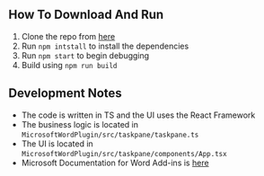 ## How To Download And Run

1. Clone the repo from [here](https://github.com/PogilPlugin/MicrosoftWordPlugin/)
2. Run `npm intstall` to install the dependencies
3. Run `npm start` to begin debugging
4. Build using `npm run build`

## Development Notes
- The code is written in TS and the UI uses the React Framework
- The business logic is located in `MicrosoftWordPlugin/src/taskpane/taskpane.ts`
- The UI is located in `MicrosoftWordPlugin/src/taskpane/components/App.tsx`
- Microsoft Documentation for Word Add-ins is [here](https://learn.microsoft.com/en-us/javascript/api/word?view=word-js-preview)
